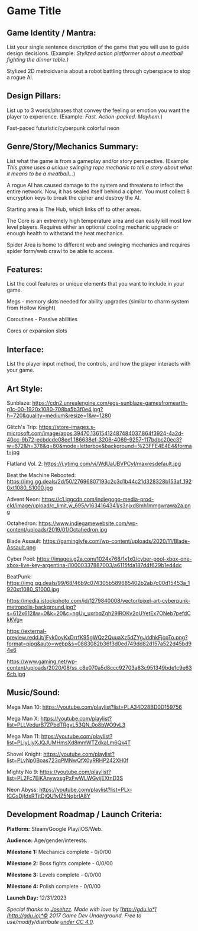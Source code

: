 # Game Title

## Game Identity / Mantra: 

List your single sentence description of the game that you will use to guide design decisions. (Example: *Stylized action platformer about a meatball fighting the dinner table.)*

Stylized 2D metroidvania about a robot battling through cyberspace to stop a rogue AI.

## Design Pillars:

List up to 3 words/phrases that convey the feeling or emotion you want the player to experience. (Example: *Fast. Action-packed. Mayhem.*)

Fast-paced
futuristic/cyberpunk
colorful neon

## Genre/Story/Mechanics Summary:

List what the game is from a gameplay and/or story perspective. (Example: *This game uses a unique swinging rope mechanic to tell a story about what it means to be a meatball...*)

A rogue AI has caused damage to the system and threatens to infect the entire network.  Now, it has sealed itself behind a cipher.  You must collect 8 encryption keys to break the cipher and destroy the AI.

Starting area is The Hub, which links off to other areas.

The Core is an extremely high temperature area and can easily kill most low level players.  Requires either an optional cooling mechanic upgrade or enough health to withstand the heat mechanics.

Spider Area is home to different web and swinging mechanics and requires spider form/web crawl to be able to access.

## Features:

List the cool features or unique elements that you want to include in your game.

Megs - memory slots needed for ability upgrades (similar to charm system from Hollow Knight)

Coroutines - Passive abilities

Cores or expansion slots

## Interface:

List the player input method, the controls, and how the player interacts with your game.

## Art Style:

Sunblaze: https://cdn2.unrealengine.com/egs-sunblaze-gamesfromearth-g1c-00-1920x1080-708ba5b3f0e4.jpg?h=720&quality=medium&resize=1&w=1280

Glitch's Trip: https://store-images.s-microsoft.com/image/apps.39470.13615412487484037.864f3924-4a2d-40cc-9b72-ecbdcde08ee1.186638ef-3206-4069-9257-117bdbc20ec3?w=672&h=378&q=80&mode=letterbox&background=%23FFE4E4E4&format=jpg

Flatland Vol. 2: https://i.ytimg.com/vi/WdUaUBVPCyI/maxresdefault.jpg

Beat the Machine Rebooted: https://img.gg.deals/2d/50/27696807193c2c3d1b44c21d328328b153af_1920xt1080_S1000.jpg

Advent Neon: https://c1.iggcdn.com/indiegogo-media-prod-cld/image/upload/c_limit,w_695/v1634164341/s3njxd8mh1mmgwrawa2a.png

Octahedron: https://www.indiegamewebsite.com/wp-content/uploads/2019/01/Octahedron.jpg

Blade Assault: https://gaminglyfe.com/wp-content/uploads/2020/11/Blade-Assault.png

Cyber Pool: https://images.g2a.com/1024x768/1x1x0/cyber-pool-xbox-one-xbox-live-key-argentina-i10000337887003/a6115fda187d4f629b1ed4dc

BeatPunk: https://img.gg.deals/99/68/46b9c074305b589685402b2ab7c00d15453a_1920xt1080_S1000.jpg

https://media.istockphoto.com/id/1279840008/vector/pixel-art-cyberpunk-metropolis-background.jpg?s=612x612&w=0&k=20&c=ngUv_uxrbqZgh29IROKv2oUYetEx7ONeb7pefdCkKVg=

https://external-preview.redd.it/jFyk0oyKxDrrfK95gWQz2QuuaXz5dZYgJddhkFjcpTo.png?format=pjpg&auto=webp&s=0883082b36f3d0ed749dd82d157a522d45bd94e6

https://www.gaming.net/wp-content/uploads/2020/08/ss_c8e070a5d8ccc92703a83c951349bde1c9e636cb.jpg

## Music/Sound:

Mega Man 10: https://youtube.com/playlist?list=PLA34D28BD0D159756

Mega Man X: https://youtube.com/playlist?list=PLLVedurB7ZPbdTRgvL53QN_0o8bWO9vL3

Mega Man 11: https://youtube.com/playlist?list=PLjyLjyXJQJUMHmsXd8mmWTZdkaLm6Qk4T

Shovel Knight: https://youtube.com/playlist?list=PLvNp0Boas723qPMNwQfX0yRRHP242XH0f

Mighty No 9: https://youtube.com/playlist?list=PL2Fc7EjKAnywxsgPxFwWLWGyijEXtnD3S

Neon Abyss: https://youtube.com/playlist?list=PLx-ICGsDjfdxRTjtDjQU1yIZ5NqbrIA8Y

## Development Roadmap / Launch Criteria:

**Platform:** Steam/Google Play/iOS/Web.

**Audience:** Age/gender/interests.

**Milestone 1:** Mechanics complete - 0/0/00

**Milestone 2:** Boss fights complete - 0/0/00

**Milestone 3:** Levels complete -  0/0/00

**Milestone 4:** Polish complete - 0/0/00

**Launch Day:** 12/31/2023



*Special thanks to* [*Josehzz*](http://gdu.io/dev/josehzz)*. Made with love by* [*http://gdu.io*](http://gdu.io)*© 2017 Game Dev Underground. Free to use/modify/distribute* [*under CC 4.0*](http://creativecommons.org/licenses/by/4.0/)*.*